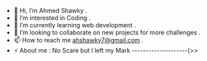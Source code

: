 - 👋 Hi, I’m Ahmed Shawky .
- 👀 I’m interested in Coding .
- 🌱 I’m currently learning web development .
- 💞️ I’m looking to collaborate on new projects for more challenges .
- 📫 How to reach me ahshawky7@gmail.com .
- ⚡ About me : No Scare but I left my Mark --------------------{>>

<!---
AhmedShawkyDev/AhmedShawkyDev is a ✨ special ✨ repository because its `README.md` (this file) appears on your GitHub profile.
You can click the Preview link to take a look at your changes.
--->
